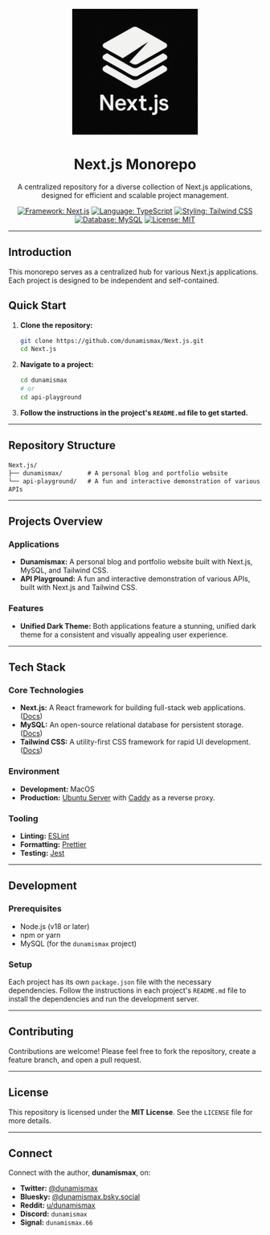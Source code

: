 <p align="center">
  <img src="https://raw.githubusercontent.com/dunamismax/Next.js/main/nextjs-logo.png" alt="Next.js Monorepo logo" width="250"/>
</p>

<h1 align="center">Next.js Monorepo</h1>

<p align="center">
  A centralized repository for a diverse collection of Next.js applications, designed for efficient and scalable project management.
</p>

<p align="center">
  <a href="https://nextjs.org/"><img src="https://img.shields.io/badge/Framework-Next.js-black.svg" alt="Framework: Next.js"></a>
  <a href="https://www.typescriptlang.org/"><img src="https://img.shields.io/badge/Language-TypeScript-3178C6.svg" alt="Language: TypeScript"></a>
  <a href="https://tailwindcss.com/"><img src="https://img.shields.io/badge/Styling-Tailwind%20CSS-38B2AC.svg" alt="Styling: Tailwind CSS"></a>
  <a href="https://www.mysql.com/"><img src="https://img.shields.io/badge/Database-MySQL-4479A1.svg" alt="Database: MySQL"></a>
  <a href="https://github.com/dunamismax/Next.js/blob/main/LICENSE"><img src="https://img.shields.io/badge/License-MIT-yellow.svg" alt="License: MIT"></a>
</p>

---

## Introduction

This monorepo serves as a centralized hub for various Next.js applications. Each project is designed to be independent and self-contained.

## Quick Start

1.  **Clone the repository:**
    ```bash
    git clone https://github.com/dunamismax/Next.js.git
    cd Next.js
    ```

2.  **Navigate to a project:**
    ```bash
    cd dunamismax
    # or
    cd api-playground
    ```

3.  **Follow the instructions in the project's `README.md` file to get started.**

---

## Repository Structure

```
Next.js/
├── dunamismax/       # A personal blog and portfolio website
└── api-playground/   # A fun and interactive demonstration of various APIs
```

---

## Projects Overview

### Applications

*   **Dunamismax:** A personal blog and portfolio website built with Next.js, MySQL, and Tailwind CSS.
*   **API Playground:** A fun and interactive demonstration of various APIs, built with Next.js and Tailwind CSS.

### Features

*   **Unified Dark Theme:** Both applications feature a stunning, unified dark theme for a consistent and visually appealing user experience.

---

## Tech Stack

### Core Technologies
*   **Next.js:** A React framework for building full-stack web applications. ([Docs](https://nextjs.org/docs))
*   **MySQL:** An open-source relational database for persistent storage. ([Docs](https://dev.mysql.com/doc/))
*   **Tailwind CSS:** A utility-first CSS framework for rapid UI development. ([Docs](https://tailwindcss.com/docs))

### Environment
*   **Development:** MacOS
*   **Production:** [Ubuntu Server](https://ubuntu.com/server/docs) with [Caddy](https://caddyserver.com/docs/) as a reverse proxy.

### Tooling
*   **Linting:** [ESLint](https://eslint.org/docs/latest/)
*   **Formatting:** [Prettier](https://prettier.io/docs/en/)
*   **Testing:** [Jest](https://jestjs.io/docs/getting-started)

---

## Development

### Prerequisites

*   Node.js (v18 or later)
*   npm or yarn
*   MySQL (for the `dunamismax` project)

### Setup

Each project has its own `package.json` file with the necessary dependencies. Follow the instructions in each project's `README.md` file to install the dependencies and run the development server.

---

## Contributing

Contributions are welcome! Please feel free to fork the repository, create a feature branch, and open a pull request.

---

## License

This repository is licensed under the **MIT License**. See the `LICENSE` file for more details.

---

## Connect

Connect with the author, **dunamismax**, on:

- **Twitter:** [@dunamismax](https://twitter.com/dunamismax)
- **Bluesky:** [@dunamismax.bsky.social](https://bsky.app/profile/dunamismax.bsky.social)
- **Reddit:** [u/dunamismax](https://www.reddit.com/user/dunamismax)
- **Discord:** `dunamismax`
- **Signal:** `dunamismax.66`